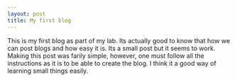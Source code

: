 ```yaml
---
layout: post
title: My first blog
---
```


This is my first blog as part of my lab. Its actually good to know that how we can post blogs and how easy it is. Its a small post but it seems to work. Making this post was farily simple, however, one must follow all the instructions as it is to be able to create the blog. I think it a good way of learning small things easily.


